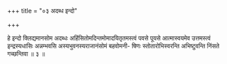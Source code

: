 +++
title = "०३ अदब्ध इन्दो"

+++

हे इन्दो क्लिद्यमानसोम अदब्धः अहिंसितोमदिन्तमोमादयितृतमस्त्वं पवसे पूयसे आत्मास्वयमेव उत्तमस्त्वं इन्द्रस्यधासिः अन्नम्भवसि अस्यभुवनस्यराजानंसोमं बहवोमनी- षिणः स्तोतारोभिस्वरन्ति अभिष्टुवन्ति निंसते गच्छन्तिवा ॥ ३ ॥